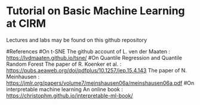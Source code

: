 # Tutorial on Basic Machine Learning at CIRM

Lectures and labs may be found on this github repository

#References
#On t-SNE
The github account of L. ven der Maaten : https://lvdmaaten.github.io/tsne/
#On Quantile Regression and Quantile Random Forest
The paper of R. Koenker et al. : https://pubs.aeaweb.org/doi/pdfplus/10.1257/jep.15.4.143
The paper of N. Meinhausen : https://jmlr.org/papers/volume7/meinshausen06a/meinshausen06a.pdf
#On interpretable machine learning
An online book : https://christophm.github.io/interpretable-ml-book/

